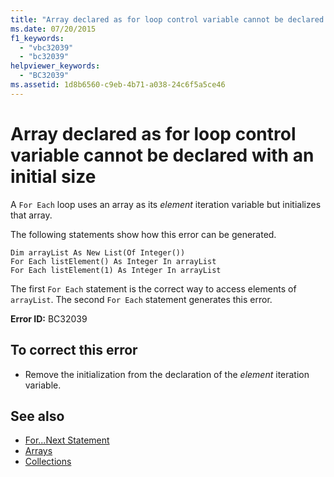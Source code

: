 ```yaml
---
title: "Array declared as for loop control variable cannot be declared with an initial size"
ms.date: 07/20/2015
f1_keywords: 
  - "vbc32039"
  - "bc32039"
helpviewer_keywords: 
  - "BC32039"
ms.assetid: 1d8b6560-c9eb-4b71-a038-24c6f5a5ce46
---
```

# Array declared as for loop control variable cannot be declared with an initial size
A `For Each` loop uses an array as its *element* iteration variable but initializes that array.  
  
 The following statements show how this error can be generated.  
  
```  
Dim arrayList As New List(Of Integer())  
For Each listElement() As Integer In arrayList  
For Each listElement(1) As Integer In arrayList  
```  
  
 The first `For Each` statement is the correct way to access elements of `arrayList`. The second `For Each` statement generates this error.  
  
 **Error ID:** BC32039  
  
## To correct this error  
  
-   Remove the initialization from the declaration of the *element* iteration variable.  
  
## See also
- [For...Next Statement](../../../visual-basic/language-reference/statements/for-next-statement.md)
- [Arrays](../../../visual-basic/programming-guide/language-features/arrays/index.md)
- [Collections](../../../standard/collections/index.md)
